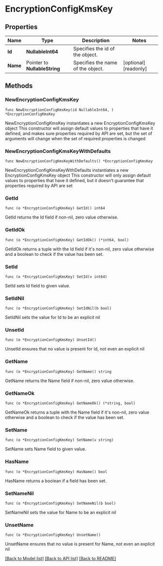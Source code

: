 # EncryptionConfigKmsKey

## Properties

Name | Type | Description | Notes
------------ | ------------- | ------------- | -------------
**Id** | **NullableInt64** | Specifies the id of the object. | 
**Name** | Pointer to **NullableString** | Specifies the name of the object. | [optional] [readonly] 

## Methods

### NewEncryptionConfigKmsKey

`func NewEncryptionConfigKmsKey(id NullableInt64, ) *EncryptionConfigKmsKey`

NewEncryptionConfigKmsKey instantiates a new EncryptionConfigKmsKey object
This constructor will assign default values to properties that have it defined,
and makes sure properties required by API are set, but the set of arguments
will change when the set of required properties is changed

### NewEncryptionConfigKmsKeyWithDefaults

`func NewEncryptionConfigKmsKeyWithDefaults() *EncryptionConfigKmsKey`

NewEncryptionConfigKmsKeyWithDefaults instantiates a new EncryptionConfigKmsKey object
This constructor will only assign default values to properties that have it defined,
but it doesn't guarantee that properties required by API are set

### GetId

`func (o *EncryptionConfigKmsKey) GetId() int64`

GetId returns the Id field if non-nil, zero value otherwise.

### GetIdOk

`func (o *EncryptionConfigKmsKey) GetIdOk() (*int64, bool)`

GetIdOk returns a tuple with the Id field if it's non-nil, zero value otherwise
and a boolean to check if the value has been set.

### SetId

`func (o *EncryptionConfigKmsKey) SetId(v int64)`

SetId sets Id field to given value.


### SetIdNil

`func (o *EncryptionConfigKmsKey) SetIdNil(b bool)`

 SetIdNil sets the value for Id to be an explicit nil

### UnsetId
`func (o *EncryptionConfigKmsKey) UnsetId()`

UnsetId ensures that no value is present for Id, not even an explicit nil
### GetName

`func (o *EncryptionConfigKmsKey) GetName() string`

GetName returns the Name field if non-nil, zero value otherwise.

### GetNameOk

`func (o *EncryptionConfigKmsKey) GetNameOk() (*string, bool)`

GetNameOk returns a tuple with the Name field if it's non-nil, zero value otherwise
and a boolean to check if the value has been set.

### SetName

`func (o *EncryptionConfigKmsKey) SetName(v string)`

SetName sets Name field to given value.

### HasName

`func (o *EncryptionConfigKmsKey) HasName() bool`

HasName returns a boolean if a field has been set.

### SetNameNil

`func (o *EncryptionConfigKmsKey) SetNameNil(b bool)`

 SetNameNil sets the value for Name to be an explicit nil

### UnsetName
`func (o *EncryptionConfigKmsKey) UnsetName()`

UnsetName ensures that no value is present for Name, not even an explicit nil

[[Back to Model list]](../README.md#documentation-for-models) [[Back to API list]](../README.md#documentation-for-api-endpoints) [[Back to README]](../README.md)


